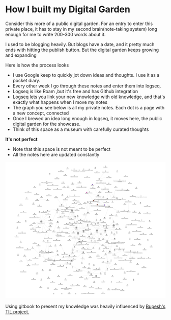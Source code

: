 # How I built my Digital Garden

Consider this more of a public digital garden. For an entry to enter this private place, it has to stay in my second brain(note-taking system) long enough for me to write 200-300 words about it.

I used to be blogging heavily. But blogs have a date, and it pretty much ends with hitting the publish button. But the digital garden keeps growing and expanding

Here is how the process looks

* I use Google keep to quickly jot down ideas and thoughts. I use it as a pocket diary.
* Every other week I go through these notes and enter them into logseq.
* Logseq is like Roam ,but it's free and has Github integration
* Logseq lets you link your new knowledge with old knowledge, and that's exactly what happens when I move my notes
* The graph you see below is all my private notes. Each dot is a page with a new concept, connected
* Once I brewed an idea long enough in logseq, it moves here, the public digital garden for the showcase.
* Think of this space as a museum with carefully curated thoughts

**It's not perfect**

* Note that this space is not meant to be perfect
* All the notes here are updated constantly

![The knowledge graph from logseq](<../.gitbook/assets/image (2) (2).png>)



Using gitbook to present my knowledge was heavily influenced by [Bupesh's TIL project.](https://til.bhupesh.me/)
